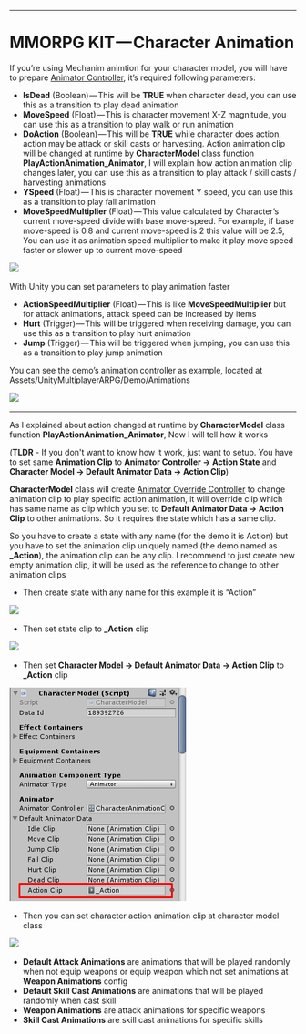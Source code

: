 * * *

MMORPG KIT — Character Animation
================================

If you’re using Mechanim animtion for your character model, you will have to prepare [Animator Controller](https://docs.unity3d.com/Manual/class-AnimatorController.html), it’s required following parameters:

*   **IsDead** (Boolean) — This will be **TRUE** when character dead, you can use this as a transition to play dead animation
*   **MoveSpeed** (Float) — This is character movement X-Z magnitude, you can use this as a transition to play walk or run animation
*   **DoAction** (Boolean) — This will be **TRUE** while character does action, action may be attack or skill casts or harvesting. Action animation clip will be changed at runtime by **CharacterModel** class function **PlayActionAnimation\_Animator**, I will explain how action animation clip changes later, you can use this as a transition to play attack / skill casts / harvesting animations
*   **YSpeed** (Float) — This is character movement Y speed, you can use this as a transition to play fall animation
*   **MoveSpeedMultiplier** (Float) — This value calculated by Character’s current move-speed divide with base move-speed. For example, if base move-speed is 0.8 and current move-speed is 2 this value will be 2.5, You can use it as animation speed multiplier to make it play move speed faster or slower up to current move-speed

![](https://cdn-images-1.medium.com/max/1600/1*h1MgsNPLOnoKay_JCP_lDQ.png)

With Unity you can set parameters to play animation faster

*   **ActionSpeedMultiplier** (Float) — This is like **MoveSpeedMultiplier** but for attack animations, attack speed can be increased by items
*   **Hurt** (Trigger) — This will be triggered when receiving damage, you can use this as a transition to play hurt animation
*   **Jump** (Trigger) — This will be triggered when jumping, you can use this as a transition to play jump animation

You can see the demo’s animation controller as example, located at Assets/UnityMultiplayerARPG/Demo/Animations

![](https://cdn-images-1.medium.com/max/1600/1*WbxG7VEfLkXnv3Dx8XDN1A.png)

* * *

As I explained about action changed at runtime by **CharacterModel** class function **PlayActionAnimation\_Animator**, Now I will tell how it works

(**TLDR** - If you don't want to know how it work, just want to setup. You have to set same **Animation Clip** to **Animator Controller → Action State** and **Character Model → Default Animator Data → Action Clip**)

**CharacterModel** class will create [Animator Override Controller](https://docs.unity3d.com/Manual/AnimatorOverrideController.html) to change animation clip to play specific action animation, it will override clip which has same name as clip which you set to **Default Animator Data → Action Clip** to other animations. So it requires the state which has a same clip.

So you have to create a state with any name (for the demo it is Action) but you have to set the animation clip uniquely named (the demo named as **_Action**), the animation clip can be any clip. I recommend to just create new empty animation clip, it will be used as the reference to change to other animation clips

*   Then create state with any name for this example it is “Action”

![](https://cdn-images-1.medium.com/max/1600/1*jRE-lqrjiN9V3uv0L6voeQ.png)

*   Then set state clip to **_Action** clip

![](https://cdn-images-1.medium.com/max/1600/1*I1DSdEc6c9jg9Ze9lg0URw.png)

*   Then set **Character Model → Default Animator Data → Action Clip** to **_Action** clip

![](../images/set_action_clip_to_character_model.png)

*   Then you can set character action animation clip at character model class

![](https://cdn-images-1.medium.com/max/1600/1*w0EwBq4-QxF03iy9Ix9Zdg.png)

*   **Default Attack Animations** are animations that will be played randomly when not equip weapons or equip weapon which not set animations at **Weapon Animations** config
*   **Default Skill Cast Animations** are animations that will be played randomly when cast skill
*   **Weapon Animations** are attack animations for specific weapons
*   **Skill Cast Animations** are skill cast animations for specific skills